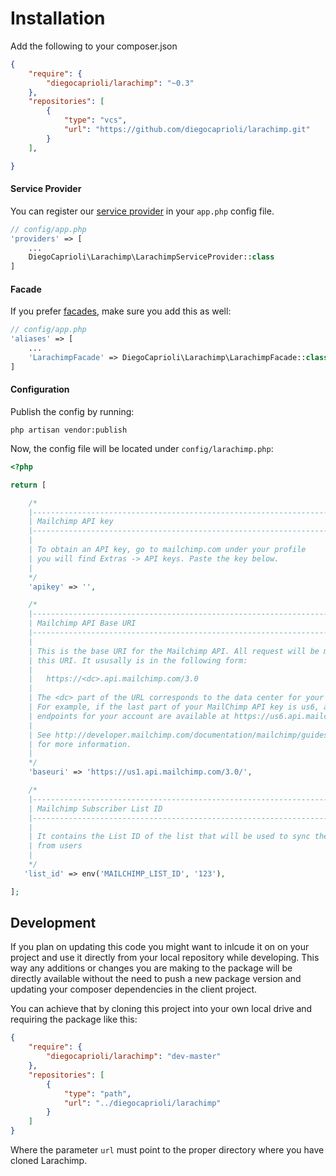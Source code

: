 # Installation

Add the following to your composer.json

```json
{
    "require": {
        "diegocaprioli/larachimp": "~0.3"
    },
    "repositories": [        
        {
            "type": "vcs",
            "url": "https://github.com/diegocaprioli/larachimp.git"
        }
    ],

}
```

#### Service Provider
You can register our [service provider](http://laravel.com/docs/5.1/providers) in your `app.php` config file.

```php
// config/app.php
'providers' => [
    ...
    DiegoCaprioli\Larachimp\LarachimpServiceProvider::class
]
```

#### Facade
If you prefer [facades](http://laravel.com/docs/5.1/facades), make sure you add this as well:

```php
// config/app.php
'aliases' => [
    ...
    'LarachimpFacade' => DiegoCaprioli\Larachimp\LarachimpFacade::class
]
```

#### Configuration
Publish the config by running:

    php artisan vendor:publish

Now, the config file will be located under `config/larachimp.php`:

```php
<?php

return [

    /*
    |--------------------------------------------------------------------------
    | Mailchimp API key
    |--------------------------------------------------------------------------
    |
    | To obtain an API key, go to mailchimp.com under your profile
    | you will find Extras -> API keys. Paste the key below.
    |
    */
    'apikey' => '',

    /*
    |--------------------------------------------------------------------------
    | Mailchimp API Base URI
    |--------------------------------------------------------------------------
    |
    | This is the base URI for the Mailchimp API. All request will be made to
    | this URI. It ususally is in the following form:
    |
    |   https://<dc>.api.mailchimp.com/3.0
    |
    | The <dc> part of the URL corresponds to the data center for your account. 
    | For example, if the last part of your MailChimp API key is us6, all API 
    | endpoints for your account are available at https://us6.api.mailchimp.com/3.0/.
    |
    | See http://developer.mailchimp.com/documentation/mailchimp/guides/get-started-with-mailchimp-api-3/
    | for more information.
    |
    */
    'baseuri' => 'https://us1.api.mailchimp.com/3.0/',

    /*
    |--------------------------------------------------------------------------
    | Mailchimp Subscriber List ID
    |--------------------------------------------------------------------------
    |    
    | It contains the List ID of the list that will be used to sync the emails
    | from users
    |
    */
   'list_id' => env('MAILCHIMP_LIST_ID', '123'),

];
```


## Development

If you plan on updating this code you might want to inlcude it on on your
project and use it directly from your local repository while developing. This 
way any additions or changes you are making to the package will be directly 
available without the need to push a new package version and updating your 
composer dependencies in the client project.

You can achieve that by cloning this project into your own local drive and 
requiring the package like this:

```json
{
    "require": {
        "diegocaprioli/larachimp": "dev-master"
    },
    "repositories": [        
        {
            "type": "path",
            "url": "../diegocaprioli/larachimp"
        }
    ]
}
```

Where the parameter `url` must point to the proper directory where you have 
cloned Larachimp.